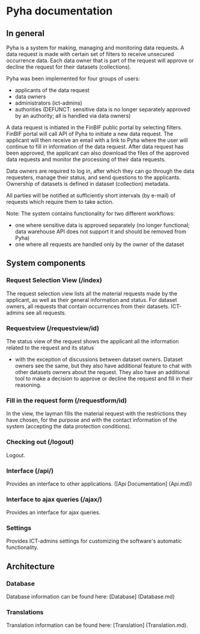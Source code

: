 # Pyha documentation

## In general

Pyha is a system for making, managing and monitoring data requests. A data request is made with certain set of filters
to receive unsecured occurrence data. Each data owner that is part of the request will approve or decline the request
for their datasets (collections). 

Pyha was been implemented for four groups of users:
- applicants of the data request
- data owners
- administrators (ict-admins)
- authorities (DEFUNCT: sensitive data is no longer separately approved by an authority; all is handled via data owners)

A data request is initiated in the FinBIF public portal by selecting filters. FinBIF portal will call API of Pyha to 
initiate a new data request. The applicant will then receive an email with a link to Pyha where the user will continue
to fill in information of the data request.  After data request has been approved, the applicant can also download the 
files of the approved data requests and monitor the processing of their data requests. 

Data owners are required to log in, after which they can go through the data requesters, manage their status, and send 
questions to the applicants. Ownership of datasets is defined in dataset (collection) metadata.

All parties will be notified at sufficiently short intervals (by e-mail) of requests which require them 
to take action.

Note: The system contains functionality for two different workflows:
 - one where sensitive data is approved separately (no longer functional; data warehouse API does not support it and should
   be removed from Pyha)
 - one where all requests are handled only by the owner of the dataset
 
## System components

### Request Selection View (/index)

The request selection view lists all the material requests made by the applicant, as well as their
general information and status. For dataset owners, all requests that contain occurrences from their
datasets. ICT-admins see all requests.
### Requestview (/requestview/id)

The status view of the request shows the applicant all the information related to the request and its status
 - with the exception of discussions between dataset owners. 
Dataset owners see the same, but they also have additional feature to chat with other datasets owners about 
the request. They also have an additional tool to make a decision to approve or decline the request and fill
in their reasoning. 

### Fill in the request form (/requestform/id)

In the view, the layman fills the material request with the restrictions they have chosen,
for the purpose and with the contact information of the system (accepting the data protection
conditions).

### Checking out (/logout)

Logout.

### Interface (/api/)

Provides an interface to other applications. ([Api Documentation] (Api.md))

### Interface to ajax queries (/ajax/)

Provides an interface for ajax queries.

### Settings

Provides ICT-admins settings for customizing the software's automatic functionality.

## Architecture

### Database

Database information can be found here: [Database] (Database.md)

### Translations

Translation information can be found here: [Translation] (Translation.md).
